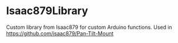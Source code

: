 # Isaac879Library
Custom library from Isaac879 for custom Arduino functions. Used in https://github.com/isaac879/Pan-Tilt-Mount
